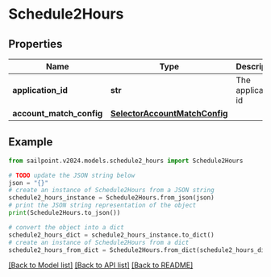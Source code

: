 # Schedule2Hours


## Properties

Name | Type | Description | Notes
------------ | ------------- | ------------- | -------------
**application_id** | **str** | The application id | [optional] 
**account_match_config** | [**SelectorAccountMatchConfig**](SelectorAccountMatchConfig.md) |  | [optional] 

## Example

```python
from sailpoint.v2024.models.schedule2_hours import Schedule2Hours

# TODO update the JSON string below
json = "{}"
# create an instance of Schedule2Hours from a JSON string
schedule2_hours_instance = Schedule2Hours.from_json(json)
# print the JSON string representation of the object
print(Schedule2Hours.to_json())

# convert the object into a dict
schedule2_hours_dict = schedule2_hours_instance.to_dict()
# create an instance of Schedule2Hours from a dict
schedule2_hours_from_dict = Schedule2Hours.from_dict(schedule2_hours_dict)
```
[[Back to Model list]](../README.md#documentation-for-models) [[Back to API list]](../README.md#documentation-for-api-endpoints) [[Back to README]](../README.md)



